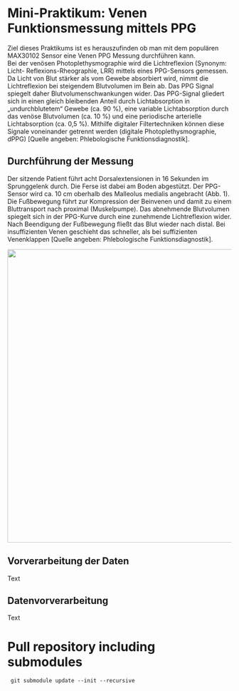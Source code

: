 # Mini-Praktikum: Venen Funktionsmessung mittels PPG

Ziel dieses Praktikums ist es herauszufinden ob man mit dem populären MAX30102 Sensor eine Venen PPG Messung durchführen kann.  
Bei der venösen Photoplethysmographie wird die Lichtreflexion (Synonym: Licht- Reflexions-Rheographie, LRR) mittels eines PPG-Sensors gemessen. Da Licht von Blut stärker als vom Gewebe absorbiert wird, nimmt die Lichtreflexion bei steigendem Blutvolumen im Bein ab. Das PPG Signal spiegelt daher Blutvolumenschwankungen wider. Das PPG-Signal gliedert sich in einen gleich bleibenden Anteil durch Lichtabsorption in „undurchblutetem“ Gewebe (ca. 90 %), eine variable Lichtabsorption durch das venöse Blutvolumen (ca. 10 %) und eine periodische arterielle Lichtabsorption (ca. 0,5 %). Mithilfe digitaler Filtertechniken können diese Signale voneinander getrennt werden (digitale Photoplethysmographie, dPPG) [Quelle angeben: Phlebologische Funktionsdiagnostik].

## Durchführung der Messung

Der sitzende Patient führt acht Dorsalextensionen in 16 Sekunden im Sprunggelenk durch. Die Ferse ist dabei am Boden abgestützt. Der PPG-Sensor wird ca. 10 cm oberhalb des Malleolus medialis angebracht (Abb. 1). Die Fußbewegung führt zur Kompression der Beinvenen und damit zu einem Bluttransport nach proximal (Muskelpumpe). Das abnehmende Blutvolumen spiegelt sich in der PPG-Kurve durch eine zunehmende Lichtreflexion wider. Nach Beendigung der Fußbewegung fließt das Blut wieder nach distal. Bei insuffizienten Venen geschieht das schneller, als bei suffizienten Venenklappen [Quelle angeben: Phlebologische Funktionsdiagnostik].

<img src="https://github.com/Gruftgrabbler/Ambient_Intelligence_PPG/blob/main/images/Durchf%C3%BChrung%20der%20dPPG-Messung.png" width="842" height="658">

## Vorverarbeitung der Daten

Text

## Datenvorverarbeitung

Text


# Pull repository including submodules

```
 git submodule update --init --recursive
```
